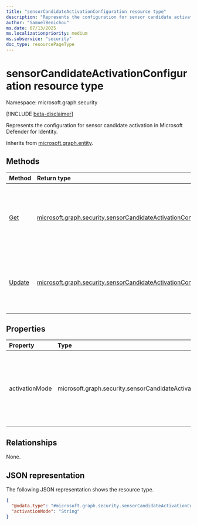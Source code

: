 ```yaml
---
title: "sensorCandidateActivationConfiguration resource type"
description: "Represents the configuration for sensor candidate activation in Microsoft Defender for Identity."
author: "SamuelBenichou"
ms.date: 07/13/2025
ms.localizationpriority: medium
ms.subservice: "security"
doc_type: resourcePageType
---
```


# sensorCandidateActivationConfiguration resource type

Namespace: microsoft.graph.security

[!INCLUDE [beta-disclaimer](../../includes/beta-disclaimer.md)]

Represents the configuration for sensor candidate activation in Microsoft Defender for Identity.

Inherits from [microsoft.graph.entity](../resources/entity.md).

## Methods
|Method|Return type| Description                                                                       |
|:---|:---|:----------------------------------------------------------------------------------|
|[Get](../api/security-sensorcandidateactivationconfiguration-get.md)|[microsoft.graph.security.sensorCandidateActivationConfiguration](../resources/security-sensorcandidateactivationconfiguration.md)| Read the properties and relationships of sensor candidate activation mode object. |
|[Update](../api/security-sensorcandidateactivationconfiguration-update.md)|[microsoft.graph.security.sensorCandidateActivationConfiguration](../resources/security-sensorcandidateactivationconfiguration.md)| Update the activation mode of a sensor candidate activation mode object.    |

## Properties
|Property|Type|Description|
|:---|:---|:---|
|activationMode|microsoft.graph.security.sensorCandidateActivationMode|The mode for activating sensor candidates. The possible values are: `manual`, `automated`.|

## Relationships
None.

## JSON representation
The following JSON representation shows the resource type.
<!-- {
  "blockType": "resource",
  "keyProperty": "id",
  "@odata.type": "microsoft.graph.security.sensorCandidateActivationConfiguration",
  "baseType": "microsoft.graph.entity",
  "openType": false
}
-->
``` json
{
  "@odata.type": "#microsoft.graph.security.sensorCandidateActivationConfiguration",
  "activationMode": "String"
}
